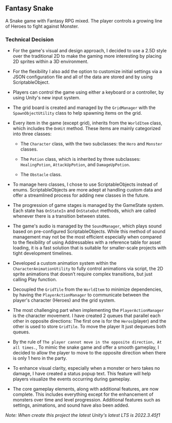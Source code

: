 ## Fantasy Snake

A Snake game with Fantasy RPG mixed. The player controls a growing line of Heroes to fight against Monster.

### Technical Decision
- For the game's visual and design approach, I decided to use a 2.5D style over the traditional 2D to make the gaming more interesting by placing 2D sprites within a 3D environment.

- For the flexibility I also add the option to customize initial settings via a JSON configuration file and all of the data are stored and by using ScriptableObject.

- Players can control the game using either a keyboard or a controller, by using Unity's new input system.

- The grid board is created and managed by the `GridManager` with the `SpawnObjectUtility` class to help spawning items on the grid.

- Every item in the game (except grid), inherits from the `WorldItem` class, which includes the `OnHit` method. These items are mainly categorized into three classes:

    - The `Character` class, with the two subclasses: the `Hero` and `Monster` classes.

    - The `Potion` class, which is inherited  by three subclasses: `HealingPotion`, `AttackUpPotion`, and `DamageUpPotion`.

    - The `Obstacle` class.

- To manage hero classes, I chose to use ScriptableObjects instead of enums. ScriptableObjects are more adept at handling custom data and offer a streamlined process for adding new classes in the future.

- The progression of game stages is managed by the GameState system. Each state has `OnStateIn` and `OnStateOut` methods, which are called whenever there is a transition between states.

- The game's audio is managed by the `SoundManager`, which plays sound based on pre-configured ScriptableObjects. While this method of sound management may not be the most efficient especially when compared to the flexibility of using Addressables with a reference table for asset loading, it is a fast solution that is suitable for smaller-scale projects with tight development timelines.

- Developed a custom animation system within the `CharacterAnimationUtility` to fully control animations via script, the 2D sprite animations that doesn’t require complex transitions, but just calling Play function.

- Decoupled the `GridTile` from the `WorldItem` to minimize dependencies, by having the `PlayerActionManager` to communicate between the player's character (Heroes) and the grid system.

- The most challenging part when implementing the `PlayerActionManager` is the character movement. I have created 2 queues that parallel each other in opposite directions: The first one is for the `Heros`(player) and the other is used to store `GridTile`. To move the player It just dequeues both queues.

- By the rule of `The player cannot move in the opposite direction, At all times.`, To mimic the snake game and offer a smooth gameplay, I decided to allow the player to move to the opposite direction when there is only 1 hero in the party.

- To enhance visual clarity, especially when a monster or hero takes no damage, I have created a status popup text. This feature will help players visualize the events occurring during gameplay.

- The core gameplay elements, along with additional features, are now complete. This includes everything except for the enhancement of monsters over time and level progression. Additional features such as settings, animations, and sound have also been added.


*Note: When create this project the latest Unity's latest LTS is 2022.3.45f1*


